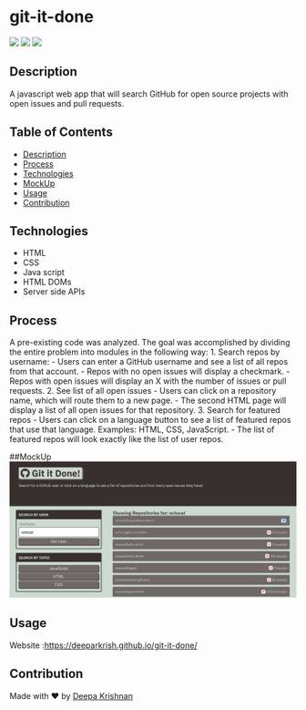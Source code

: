 # git-it-done
  <p align="left">
    <img src="https://img.shields.io/github/repo-size/deeparkrish/git-it-done" />
    <img src="https://img.shields.io/github/issues/deeparkrish/git-it-done" />
    <img src="https://img.shields.io/github/last-commit/deeparkrish/git-it-done" >   
  </p>
  
## Description
  A javascript web app that will search GitHub for open source projects with open issues and pull requests.
  
## Table of Contents 
  * [Description](#description)
  * [Process](#process)
  * [Technologies](#technologies)
  * [MockUp](#mockup)
  * [Usage](#usage)
  * [Contribution](#contribution)


## Technologies
   *  HTML
   *  CSS
   *  Java script
   *  HTML DOMs
   *  Server side APIs


## Process
 A pre-existing code was analyzed.
      The goal was accomplished by dividing the entire problem into modules in the following way:
      1. Search repos by username:
        - Users can enter a GitHub username and see a list of all repos from that account.
        - Repos with no open issues will display a checkmark.
        - Repos with open issues will display an X with the number of issues or pull requests.
      2. See list of all open issues
        - Users can click on a repository name, which will route them to a new page.
        - The second HTML page will display a list of all open issues for that repository.
      3. Search for featured repos
          - Users can click on a language button to see a list of featured repos that use that language.
            Examples: HTML, CSS, JavaScript. 
          - The list of featured repos will look exactly like the list of user repos.

##MockUp
  ![image](https://github.com/Deeparkrish/git-it-done/blob/main/module-6-starter/assets/100-final-app.jpeg)

## Usage 
 Website :https://deeparkrish.github.io/git-it-done/

## Contribution
Made with ❤️ by [Deepa Krishnan](https://deeparkrish.github.io/git-it-done/)
